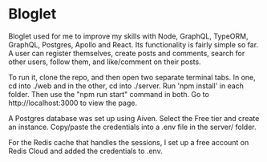 # Bloglet
Bloglet used for me to improve my skills with Node, GraphQL, TypeORM, GraphQL, Postgres, Apollo and React. Its functionality is fairly simple so far. A user can register themselves, create posts and comments, search for other users, follow them, and like/comment on their posts.

To run it, clone the repo, and then open two separate terminal tabs. In one, cd into ./web and in the other, cd into ./server. Run 'npm install' in each folder. Then use the "npm run start" command in both. Go to http://localhost:3000 to view the page.

A Postgres database was set up using Aiven. Select the Free tier and create an instance. Copy/paste the credentials into a .env file in the server/ folder.

For the Redis cache that handles the sessions, I set up a free account on Redis Cloud and added the credentials to .env.